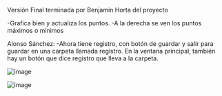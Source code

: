 Versión Final terminada por Benjamin Horta del proyecto

-Grafica bien y actualiza los puntos.
-A la derecha se ven los puntos máximos o mínimos

Alonso Sánchez:
-Ahora tiene registro, con botón de guardar y salir para guardar en una carpeta llamada registro. En la ventana principal, también hay un botón que dice registro que lleva a la carpeta.

![image](https://github.com/user-attachments/assets/c81b3517-b164-4e46-9c0c-5cbf5126a486)


![image](https://github.com/user-attachments/assets/f0cd4cac-3057-44a3-9db4-edafa568cbf3)
